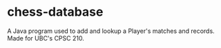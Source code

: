 # chess-database
A Java program used to add and lookup a Player's matches and records. Made for UBC's CPSC 210.
